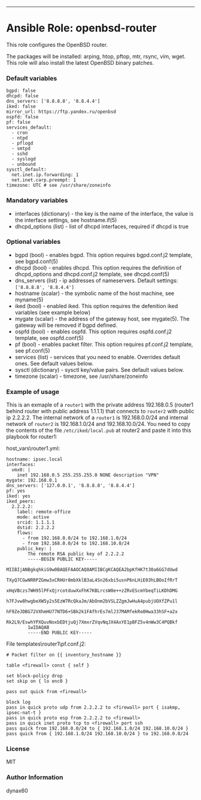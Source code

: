 ---
# Ansible Role: openbsd-router

This role configures the OpenBSD router.

The packages will be installed: arping, htop, pftop, mtr, rsync, vim, wget.
This role will also install the latest OpenBSD binary patches.

### Default variables

```
bgpd: false
dhcpd: false
dns_servers: ['8.8.8.8', '8.8.4.4']
iked: false
mirror_url: https://ftp.yandex.ru/openbsd
ospfd: false
pf: false
services_default:
  - cron
  - ntpd
  - pflogd
  - smtpd
  - sshd
  - syslogd
  - unbound
sysctl_default:
  net.inet.ip.forwarding: 1
  net.inet.carp.preempt: 1
timezone: UTC # see /usr/share/zoneinfo
```

### Mandatory variables

* interfaces (dictionary) - the key is the name of the interface, the value is the interface settings, 
see hostname.if(5)
* dhcpd_options (list) - list of dhcpd interfaces, required if dhcpd is true

### Optional variables

* bgpd (bool) - enables bgpd. This option requires bgpd.conf.j2 template, see bgpd.conf(5)
* dhcpd (bool) - enables dhcpd. This option requires the definition of dhcpd_options 
and dhcpd.conf.j2 template, see dhcpd.conf(5)
* dns_servers (list) - ip addresses of nameservers. Default settings: `['8.8.8.8', '8.8.4.4']`
* hostname (scalar) - the symbolic name of the host machine, see myname(5)
* iked (bool) - enabled iked. This option requires the defenition iked variables (see example below)
* mygate (scalar) - the address of the gateway host, see mygate(5). The gateway will be removed
if bgpd defined.
* ospfd (bool) - enables ospfd. This option requires ospfd.conf.j2 template, see ospfd.conf(5)
* pf (bool) - enables packet filter. This option requires pf.conf.j2 template, see pf.conf(5)
* services (list) - services that you need to enable. Overrides default ones. See default values below.
* sysctl (dictionary) - sysctl key/value pairs. See default values below.
* timezone (scalar) - timezone, see /usr/share/zoneinfo

### Example of usage
This is an exmaple of a `router1` with the private address 192.168.0.5 (router1 behind router with public
address 1.1.1.1) that connects to `router2` with public ip 2.2.2.2. The internal network of a `router1`
is 192.168.0.0/24 and internal network of `router2` is 192.168.1.0/24 and 192.168.10.0/24. You need to copy
the contents of the file `/etc/iked/local.pub` at router2 and paste it into this playbook for router1: 

host_vars\router1.yml:
```
hostname: ipsec.local
interfaces:
  vmx0: |
    inet 192.168.0.5 255.255.255.0 NONE description "VPN"
mygate: 192.168.0.1
dns_servers: ['127.0.0.1', '8.8.8.8', '8.8.4.4']
pf: yes
iked: yes
iked_peers:
  2.2.2.2:
    label: remote-office
    mode: active
    srcid: 1.1.1.1
    dstid: 2.2.2.2
    flows:
      - from 192.168.0.0/24 to 192.168.1.0/24
      - from 192.168.0.0/24 to 192.168.10.0/24
    public_key: |
        The remote RSA public key of 2.2.2.2
        -----BEGIN PUBLIC KEY-----
        MIIBIjANBgkqhkiG9w0BAQEFAAOCAQ8AMIIBCgKCAQEA2bpKfHK7t30a6GG7dUwd
        TXyQ7CGwNRRPZGmw3xCRHUr8mbXklB3aL4Sn26xbi5usnP6nLHiE03hLBOoIfRrT
        xHqVBczs7WH95lPFxQjrcotduwXxFhK7KBLrcsW0e++zZRvEScmYbeqTiLKDhDMG
        h7FJvw8hwgbeXW5y2s5EzW7RcQkaJm/AbOnm2bVSLZZgmJwHuA4pubjUOXfZPu1l
        hF9ZeJDBG72VXhmHU77NTD6+SBk2k1FAfhrEs7mlJ37MAMfekRo0Hwa33hSF+a2x
        Rk2L9/EswhYPXQuvNoxbEDtjuQj7XmxrZVqvNqJX4AxYE1pBFZ5v4nWw3C4PQBkf
        1wIDAQAB
        -----END PUBLIC KEY-----
```

File templates\router1\pf.conf.j2:
```jinja2
# Packet filter on {{ inventory_hostname }}

table <firewall> const { self }

set block-policy drop
set skip on { lo enc0 }

pass out quick from <firewall>

block log
pass in quick proto udp from 2.2.2.2 to <firewall> port { isakmp, ipsec-nat-t }
pass in quick proto esp from 2.2.2.2 to <firewall>
pass in quick inet proto tcp to <firewall> port ssh
pass quick from 192.168.0.0/24 to { 192.168.1.0/24 192.168.10.0/24 }
pass quick from { 192.168.1.0/24 192.168.10.0/24 } to 192.168.0.0/24
```

### License

MIT

### Author Information

dynax60